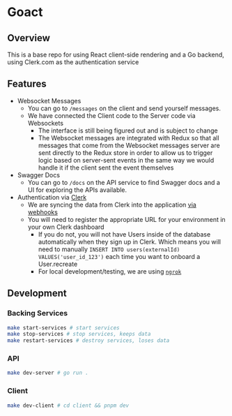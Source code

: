 # Goact

## Overview

This is a base repo for using React client-side rendering and a Go backend,
using Clerk.com as the authentication service

## Features

- Websocket Messages
  - You can go to `/messages` on the client and send yourself messages.
  - We have connected the Client code to the Server code via Websockets
    - The interface is still being figured out and is subject to change
    - The Websocket messages are integrated with Redux so that all messages that come
      from the Websocket messages server are sent directly to the Redux store in order to
      allow us to trigger logic based on server-sent events in the same way we
      would handle it if the client sent the event themselves
- Swagger Docs
  - You can go to `/docs` on the API service to find Swagger docs and a UI for
    exploring the APIs available.
- Authentication via [Clerk](https://clerk.dev)
  - We are syncing the data from Clerk into the application [via webhooks](https://clerk.com/docs/users/sync-data)
  - You will need to register the appropriate URL for your environment in your own Clerk dashboard
    - If you do not, you will not have Users inside of the database automatically when they sign
      up in Clerk. Which means you will need to manually `INSERT INTO users(externalId) VALUES('user_id_123')`
      each time you want to onboard a User.recreate
    - For local development/testing, we are using [`ngrok`](https://ngrok.com/)

## Development

### Backing Services

```sh
make start-services # start services
make stop-services # stop services, keeps data
make restart-services # destroy services, loses data
```

### API

```sh
make dev-server # go run .
```

### Client

```sh
make dev-client # cd client && pnpm dev
```
